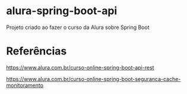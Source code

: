 # alura-spring-boot-api

Projeto criado ao fazer o curso da Alura sobre Spring Boot 

# Referências
https://www.alura.com.br/curso-online-spring-boot-api-rest

https://www.alura.com.br/curso-online-spring-boot-seguranca-cache-monitoramento

